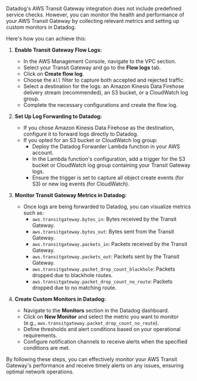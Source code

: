 Datadog's AWS Transit Gateway integration does not include predefined service checks. 
 However, you can monitor the health and performance of your AWS Transit Gateway by 
 collecting relevant metrics and setting up custom monitors in Datadog. 
 
 Here's how you can achieve this:

1. **Enable Transit Gateway Flow Logs:**
   - In the AWS Management Console, navigate to the VPC section.
   - Select your Transit Gateway and go to the **Flow logs** tab.
   - Click on **Create flow log**.
   - Choose the `All` filter to capture both accepted and rejected traffic.
   - Select a destination for the logs: an Amazon Kinesis Data Firehose delivery stream (recommended), an S3 bucket, or a CloudWatch log group.
   - Complete the necessary configurations and create the flow log.

2. **Set Up Log Forwarding to Datadog:**
   - If you chose Amazon Kinesis Data Firehose as the destination, configure it to forward logs directly to Datadog.
   - If you opted for an S3 bucket or CloudWatch log group:
     - Deploy the Datadog Forwarder Lambda function in your AWS account.
     - In the Lambda function's configuration, add a trigger for the S3 bucket or CloudWatch log group containing your Transit Gateway logs.
     - Ensure the trigger is set to capture all object create events (for S3) or new log events (for CloudWatch).

3. **Monitor Transit Gateway Metrics in Datadog:**
   - Once logs are being forwarded to Datadog, you can visualize metrics such as:
     - `aws.transitgateway.bytes_in`: Bytes received by the Transit Gateway.
     - `aws.transitgateway.bytes_out`: Bytes sent from the Transit Gateway.
     - `aws.transitgateway.packets_in`: Packets received by the Transit Gateway.
     - `aws.transitgateway.packets_out`: Packets sent by the Transit Gateway.
     - `aws.transitgateway.packet_drop_count_blackhole`: Packets dropped due to blackhole routes.
     - `aws.transitgateway.packet_drop_count_no_route`: Packets dropped due to no matching route.

4. **Create Custom Monitors in Datadog:**
   - Navigate to the **Monitors** section in the Datadog dashboard.
   - Click on **New Monitor** and select the metric you want to monitor (e.g., `aws.transitgateway.packet_drop_count_no_route`).
   - Define thresholds and alert conditions based on your operational requirements.
   - Configure notification channels to receive alerts when the specified conditions are met.

By following these steps, you can effectively monitor your AWS Transit Gateway's performance and receive timely alerts on any issues, ensuring optimal network operations. 